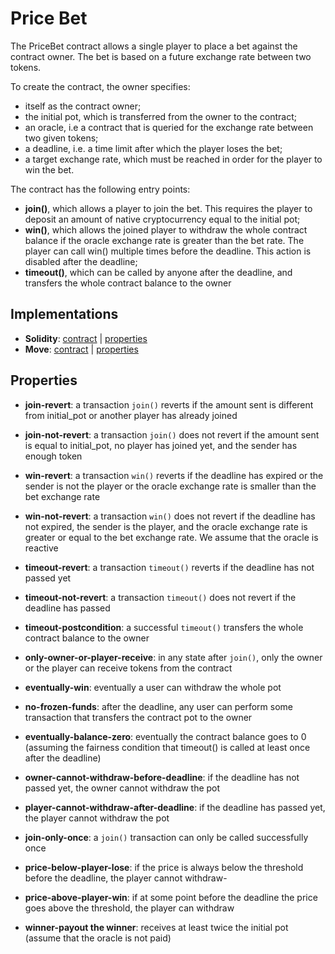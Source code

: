 # Price Bet

The PriceBet contract allows a single player to place a bet against the contract owner. The bet is based on a future exchange rate between two tokens. 

To create the contract, the owner specifies:
- itself as the contract owner;
- the initial pot, which is transferred from the owner to the contract;
- an oracle, i.e a contract that is queried for the exchange rate between two given tokens;
- a deadline, i.e. a time limit after which the player loses the bet;
- a target exchange rate, which must be reached in order for the player to win the bet.

The contract has the following entry points:
- **join()**, which allows a player to join the bet. This requires the player to deposit an amount of native cryptocurrency equal to the initial pot;
- **win()**, which allows the joined player to withdraw the whole contract balance if the oracle exchange rate is greater than the bet rate. The player can call win() multiple times before the deadline. This action is disabled after the deadline;
- **timeout()**, which can be called by anyone after the deadline, and transfers the whole contract balance to the owner

## Implementations

- **Solidity**: [contract](certora/Pricebet.sol) | [properties](certora/)
- **Move**: [contract](move/sources/pricebet.move) | [properties](move/specs)

## Properties

- **join-revert**: 	a transaction `join()` reverts if the amount sent is different from initial_pot or another player has already joined

- **join-not-revert**:	a transaction `join()` does not revert if the amount sent is equal to initial_pot, no player has joined yet, and the sender has enough token

- <a name="win-revert">**win-revert**</a>:	a transaction `win()` reverts if the deadline has expired or the sender is not the player or the oracle exchange rate is smaller than the bet exchange rate

- **win-not-revert**:	a transaction `win()` does not revert if the deadline has not expired, the sender is the player, and the oracle exchange rate is greater or equal to the bet exchange rate. We assume that the oracle is reactive

- **timeout-revert**:	a transaction `timeout()` reverts if the deadline has not passed yet

- <a name="timeout-not-revert">**timeout-not-revert**</a>:	a transaction `timeout()` does not revert if the deadline has passed

- **timeout-postcondition**:	a successful `timeout()` transfers the whole contract balance to the owner

- **only-owner-or-player-receive**:	in any state after `join()`, only the owner or the player can receive tokens from the contract

- **eventually-win**:	eventually a user can withdraw the whole pot

- **no-frozen-funds**:	after the deadline, any user can perform some transaction that transfers the contract pot to the owner

- <a name="eventually-balance-zero">**eventually-balance-zero**</a>:	eventually the contract balance goes to 0 (assuming the fairness condition that timeout() is called at least once after the deadline)

- **owner-cannot-withdraw-before-deadline**:	if the deadline has not passed yet, the owner cannot withdraw the pot

- **player-cannot-withdraw-after-deadline**: if the deadline has passed yet, the player cannot withdraw the pot

- **join-only-once**: a `join()` transaction can only be called successfully once

- **price-below-player-lose**: if the price is always below the threshold before the deadline, the player cannot withdraw- 

- **price-above-player-win**:	if at some point before the deadline the price goes above the threshold, the player can withdraw

- **winner-payout	the winner**: receives at least twice the initial pot (assume that the oracle is not paid)
